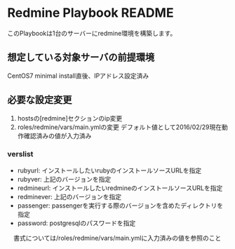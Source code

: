 # Redmine Playbook README
このPlaybookは1台のサーバーにredmine環境を構築します。

## 想定している対象サーバの前提環境
 CentOS7 minimal install直後、IPアドレス設定済み

## 必要な設定変更
1. hostsの[redmine]セクションのip変更
2. roles/redmine/vars/main.ymlの変更
 デフォルト値として2016/02/29現在動作確認済みの値が入力済み

### verslist
* rubyurl: インストールしたいrubyのインストールソースURLを指定
* rubyver: 上記のバージョンを指定
* redmineurl: インストールしたいredmineのインストールソースURLを指定
* redminever: 上記のバージョンを指定
* passenger: passengerを実行する際のバージョンを含めたディレクトリを指定
* password: postgresqlのパスワードを指定

　書式については/roles/redmine/vars/main.ymlに入力済みの値を参照のこと
